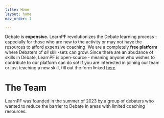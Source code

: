 ```yaml
---
title: Home
layout: home 
nav_order: 1

--- 
```


Debate is **expensive.** LearnPF revolutionizes the Debate learning process - especially for those who are new to the activity or may not have the resources to afford expensive coaching. We are a completely **free platform** where Debaters of *all* skill-sets can grow. Since there are an abudance of skills in Debate, LearnPF is open-source - meaning anyone who wishes to contribute to our platform can do so! If you are interested in joining our team or just teaching a new skill, fill out the form linked [here](https://forms.gle/aKQGCi8uQcKj89iQ6).  


# The Team 

LearnPF was founded in the summer of 2023 by a group of debaters who wanted to reduce the barrier to Debate in areas with limited coaching resources. 


